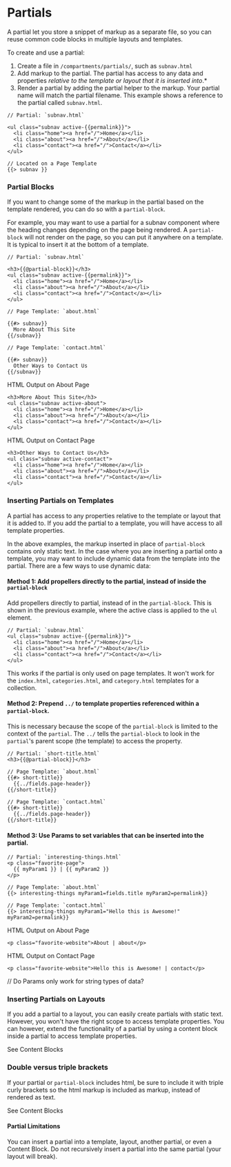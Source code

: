 # Partials
A partial let you store a snippet of markup as a separate file, so you can reuse common code blocks in multiple layouts and templates. 

To create and use a partial:
1. Create a file in `/compartments/partials/`, such as `subnav.html`
1. Add markup to the partial. The partial has access to any data and properties _relative to the template or layout that it is inserted into_.*
1. Render a partial by adding the partial helper to the markup. Your partial name will match the partial filename. This example shows a reference to the partial called `subnav.html`.
```
// Partial: `subnav.html`

<ul class="subnav active-{{permalink}}">
  <li class="home"><a href="/">Home</a></li>
  <li class="about"><a href="/">About</a></li>
  <li class="contact"><a href="/">Contact</a></li>
</ul>
```
```
// Located on a Page Template
{{> subnav }}
```

### Partial Blocks
If you want to change some of the markup in the partial based on the template rendered, you can do so with a `partial-block`.

For example, you may want to use a partial for a subnav component where the heading changes depending on the page being rendered. A `partial-block` will not render on the page, so you can put it anywhere on a template. It is typical to insert it at the bottom of a template.
```
// Partial: `subnav.html`

<h3>{{@partial-block}}</h3>
<ul class="subnav active-{{permalink}}">
  <li class="home"><a href="/">Home</a></li>
  <li class="about"><a href="/">About</a></li>
  <li class="contact"><a href="/">Contact</a></li>
</ul>

```
```
// Page Template: `about.html`

{{#> subnav}}
  More About This Site
{{/subnav}}

```
```
// Page Template: `contact.html`

{{#> subnav}}
  Other Ways to Contact Us
{{/subnav}}

```
HTML Output on About Page
```
<h3>More About This Site</h3>
<ul class="subnav active-about">
  <li class="home"><a href="/">Home</a></li>
  <li class="about"><a href="/">About</a></li>
  <li class="contact"><a href="/">Contact</a></li>
</ul>
```
HTML Output on Contact Page
```
<h3>Other Ways to Contact Us</h3>
<ul class="subnav active-contact">
  <li class="home"><a href="/">Home</a></li>
  <li class="about"><a href="/">About</a></li>
  <li class="contact"><a href="/">Contact</a></li>
</ul>
```

### Inserting Partials on Templates
A partial has access to any properties relative to the template or layout that it is added to. If you add the partial to a template, you will have access to all template properties. 

In the above examples, the markup inserted in place of `partial-block` contains only static text. In the case where you are inserting a partial onto a template, you may want to include dynamic data from the template into the partial. There are a few ways to use dynamic data:

#### Method 1: Add propellers directly to the partial, instead of inside the `partial-block`  
Add propellers directly to partial, instead of in the `partial-block`. This is shown in the previous example, where the active class is applied to the `ul` element.
```
// Partial: `subnav.html`
<ul class="subnav active-{{permalink}}">
  <li class="home"><a href="/">Home</a></li>
  <li class="about"><a href="/">About</a></li>
  <li class="contact"><a href="/">Contact</a></li>
</ul>
```
This works if the partial is only used on page templates. It won't work for the `index.html`, `categories.html`, and `category.html` templates for a collection.

#### Method 2: Prepend `../` to template properties referenced within a `partial-block`.  
This is necessary because the scope of the `partial-block` is limited to the context of the `partial`. The `../` tells the `partial-block` to look in the `partial`'s parent scope (the template) to access the property.
```
// Partial: `short-title.html`
<h3>{{@partial-block}}</h3>
```
```
// Page Template: `about.html`
{{#> short-title}}
  {{../fields.page-header}}
{{/short-title}}
```
```
// Page Template: `contact.html`
{{#> short-title}}
  {{../fields.page-header}}
{{/short-title}}
```

#### Method 3: Use Params to set variables that can be inserted into the partial.
```
// Partial: `interesting-things.html`
<p class="favorite-page">
  {{ myParam1 }} | {{ myParam2 }}
</p>
```
```
// Page Template: `about.html`
{{> interesting-things myParam1=fields.title myParam2=permalink}}  
```
```
// Page Template: `contact.html`
{{> interesting-things myParam1="Hello this is Awesome!" myParam2=permalink}}

```
HTML Output on About Page
```
<p class="favorite-website">About | about</p>
```
HTML Output on Contact Page
```
<p class="favorite-website">Hello this is Awesome! | contact</p>
```

// Do Params only work for string types of data?

### Inserting Partials on Layouts
If you add a partial to a layout, you can easily create partials with static text. However, you won't have the right scope to access template properties. You can however, extend the functionality of a partial by using a content block inside a partial to access template properties.

See Content Blocks

### Double versus triple brackets
If your partial or `partial-block` includes html, be sure to include it with triple curly brackets so the html markup is included as markup, instead of rendered as text.

See Content Blocks

#### Partial Limitations
You can insert a partial into a template, layout, another partial, or even a Content Block. Do not recursively insert a partial into the same partial (your layout will break).
